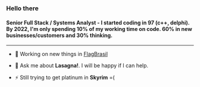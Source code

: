 ### Hello there

<h4 align="left">Senior Full Stack / Systems Analyst - I started coding in 97 (c++, delphi). By 2022, I'm only spending 10% of my working time on code.
60% in new businesses/customers and 30% thinking. 
</h4>
 <hr>

- 🔭 Working on new things in [FlagBrasil](https://flagbrasil.com.br)

- 💬 Ask me about **Lasagna!**. I will be happy if I can help.

- ⚡ Still trying to get platinum in **Skyrim** =(

<!-- 
<p align="left"> <img src="https://komarev.com/ghpvc/?username=FlagBrasil&label=Profile%20views&color=0e75b6&style=flat" alt="FlagBrasil" /> </p>
<p align="left"> <a href="https://github.com/ryo-ma/github-profile-trophy"><img src="https://github-profile-trophy.vercel.app/?username=FlagBrasil" alt="FlagBrasil" /></a> </p>

<hr>
<h3 align="left">Connect with me:</h3>

<p align="left">
<a href="https://www.linkedin.com/in/itafilho/" target="_blank"><img align="center" src="https://cdn-icons-png.flaticon.com/512/174/174857.png" alt="ItamarFilho" width="40" /></a>

<a href="https://flagbrasil.com.br/contato/" target="_blank"><img align="center" src="https://flagbrasil.com.br/img/flag_brasil_logo_m.png" alt="FlagBrasil" height="30" /></a>
</p>

<hr>

<p><img align="left" src="https://github-readme-stats.vercel.app/api/top-langs?username=FlagBrasil&show_icons=true&locale=en&layout=compact" alt="FlagBrasil" /></p>

<p>&nbsp;<img align="center" src="https://github-readme-stats.vercel.app/api?username=FlagBrasil&show_icons=true&locale=en" alt="FlagBrasil" /></p>
-->
